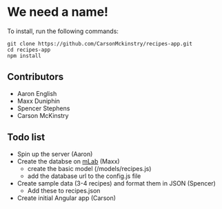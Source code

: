 # We need a name!

To install, run the following commands:

```
git clone https://github.com/CarsonMckinstry/recipes-app.git
cd recipes-app
npm install
```

## Contributors

- Aaron English
- Maxx Duniphin
- Spencer Stephens
- Carson McKinstry


## Todo list
- Spin up the server (Aaron)
- Create the databse on [mLab](https://mlab.com/) (Maxx)
  - create the basic model (/models/recipes.js)
  - add the database url to the config.js file
- Create sample data (3-4 recipes) and format them in JSON (Spencer)
  - Add these to recipes.json
- Create initial Angular app (Carson)
